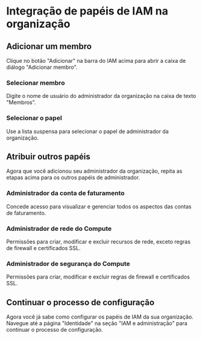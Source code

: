# Integração de papéis de IAM na organização

## Adicionar um membro

Clique no <walkthrough-spotlight-pointer spotlightid="iam-add-member">botão "Adicionar"</walkthrough-spotlight-pointer> na barra do IAM acima para abrir a caixa de diálogo "Adicionar membro".

### Selecionar membro

Digite o nome de usuário do administrador da organização na caixa de texto "Membros".

### Selecionar o papel

Use a lista suspensa para selecionar o papel de administrador da organização.

## Atribuir outros papéis

Agora que você adicionou seu administrador da organização, repita as etapas acima para os outros papéis de administrador.

### Administrador da conta de faturamento

Concede acesso para visualizar e gerenciar todos os aspectos das contas de faturamento.

### Administrador de rede do Compute

Permissões para criar, modificar e excluir recursos de rede, exceto regras de firewall e certificados SSL.

### Administrador de segurança do Compute

Permissões para criar, modificar e excluir regras de firewall e certificados SSL.

## Continuar o processo de configuração

Agora você já sabe como configurar os papéis de IAM da sua organização. Navegue até a página "Identidade" na seção "IAM e administração" para continuar o processo de configuração.

<walkthrough-menu-navigation sectionid="IAM_ADMIN_SECTION"></walkthrough-menu-navigation>

